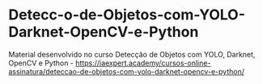 # Detecc-o-de-Objetos-com-YOLO-Darknet-OpenCV-e-Python
Material desenvolvido no curso Detecção de Objetos com YOLO, Darknet, OpenCV e Python - https://iaexpert.academy/cursos-online-assinatura/deteccao-de-objetos-com-yolo-darknet-opencv-e-python/
